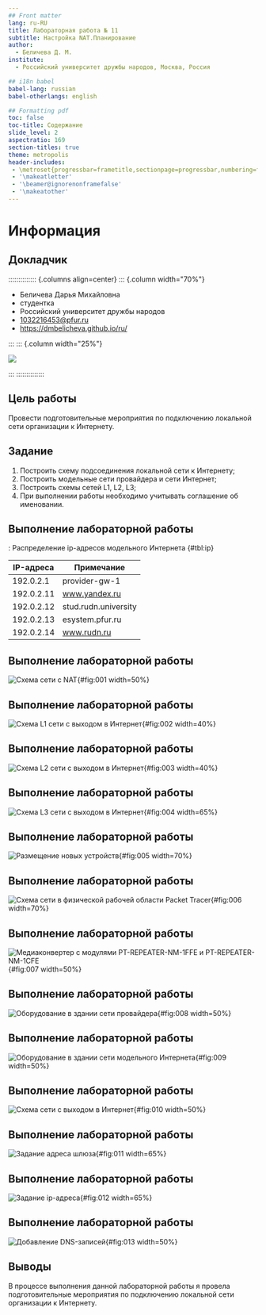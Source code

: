 ```yaml
---
## Front matter
lang: ru-RU
title: Лабораторная работа № 11
subtitle: Настройка NAT.Планирование
author:
  - Беличева Д. М.
institute:
  - Российский университет дружбы народов, Москва, Россия

## i18n babel
babel-lang: russian
babel-otherlangs: english

## Formatting pdf
toc: false
toc-title: Содержание
slide_level: 2
aspectratio: 169
section-titles: true
theme: metropolis
header-includes:
 - \metroset{progressbar=frametitle,sectionpage=progressbar,numbering=fraction}
 - '\makeatletter'
 - '\beamer@ignorenonframefalse'
 - '\makeatother'
---
```


# Информация

## Докладчик

:::::::::::::: {.columns align=center}
::: {.column width="70%"}

  * Беличева Дарья Михайловна
  * студентка
  * Российский университет дружбы народов
  * [1032216453@pfur.ru](mailto:1032216453@pfur.ru)
  * <https://dmbelicheva.github.io/ru/>

:::
::: {.column width="25%"}

![](./image/belicheva.jpg)

:::
::::::::::::::


## Цель работы

Провести подготовительные мероприятия по подключению локальной сети
организации к Интернету.

## Задание

1. Построить схему подсоединения локальной сети к Интернету;
2. Построить модельные сети провайдера и сети Интернет;
3. Построить схемы сетей L1, L2, L3;
4. При выполнении работы необходимо учитывать соглашение об именовании.

## Выполнение лабораторной работы

: Распределение ip-адресов модельного Интернета {#tbl:ip}

| IP-адреса     | Примечание            |
|---------------|-----------------------|
| 192.0.2.1     | provider-gw-1         |
| 192.0.2.11    | www.yandex.ru         |
| 192.0.2.12    | stud.rudn.university  |
| 192.0.2.13    | esystem.pfur.ru       |
| 192.0.2.14    | www.rudn.ru           |

## Выполнение лабораторной работы

![Схема сети с NAT](image/NAT.png){#fig:001 width=50%}

## Выполнение лабораторной работы

![Схема L1 сети с выходом в Интернет](image/L1.png){#fig:002 width=40%}

## Выполнение лабораторной работы

![Схема L2 сети с выходом в Интернет](image/L2.png){#fig:003 width=40%}

## Выполнение лабораторной работы

![Схема L3 сети с выходом в Интернет](image/L3.png){#fig:004 width=65%}

## Выполнение лабораторной работы

![Размещение новых устройств](image/5.png){#fig:005 width=70%}

## Выполнение лабораторной работы

![Схема сети в физической рабочей области Packet Tracer](image/6.png){#fig:006 width=70%}

## Выполнение лабораторной работы

![Медиаконвертер с модулями PT-REPEATER-NM-1FFE и PT-REPEATER-NM-1CFE](image/7.png){#fig:007 width=50%}

## Выполнение лабораторной работы

![Оборудование в здании сети провайдера](image/8.png){#fig:008 width=50%}

## Выполнение лабораторной работы

![Оборудование в здании сети модельного Интернета](image/9.png){#fig:009 width=50%}

## Выполнение лабораторной работы

![Схема сети с выходом в Интернет](image/13.png){#fig:010 width=50%}

## Выполнение лабораторной работы

![Задание адреса шлюза](image/10.png){#fig:011 width=65%}

## Выполнение лабораторной работы

![Задание ip-адреса](image/11.png){#fig:012 width=65%}

## Выполнение лабораторной работы

![Добавление DNS-записей](image/12.png){#fig:013 width=50%}

## Выводы

В процессе выполнения данной лабораторной работы я провела подготовительные мероприятия по подключению локальной сети организации к Интернету.

